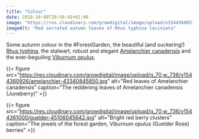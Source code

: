 ```yaml
---
title: "Colour"
date: 2018-10-09T20:58:45+01:00
image: "https://res.cloudinary.com/growdigital/image/upload/v1544360851/rhus-31281175558.jpg"
imageAlt: "Red serrated autumn leaves of Rhus typhina laciniata"
---
```


Some autumn colour in the #ForestGarden, the beautiful (and suckering!) [Rhus typhina](https://pfaf.org/user/plant.aspx?LatinName=Rhus+typhina), the stalwart, robust and elegant [Amelanchier canadensis](https://pfaf.org/user/plant.aspx?LatinName=Amelanchier+canadensis) and the ever-beguiling [Viburnum opulus](https://pfaf.org/user/Plant.aspx?LatinName=Viburnum+opulus). 

{{< figure src="https://res.cloudinary.com/growdigital/image/upload/q_70,w_736/v1544360926/amelanchier-43340845850.jpg" alt="Red leaves of Amelanchier canadensis" caption="The reddening leaves of Amelanchier canadensis (Juneberry)" >}}

{{< figure src="https://res.cloudinary.com/growdigital/image/upload/q_70,w_736/v1544361000/guelder-45106045642.jpg" alt="Bright red berry clusters" caption="The jewels of the forest garden, Viburnum opulus (Guelder Rose) berries" >}}
